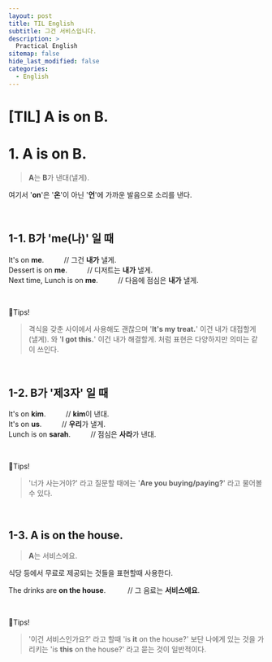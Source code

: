 ```yaml
---
layout: post
title: TIL English
subtitle: 그건 서비스입니다.
description: >
  Practical English
sitemap: false
hide_last_modified: false
categories:
  - English
---
```


# [TIL] A is on B.

# 1. A is on B.

> **A**는 **B**가 낸대(낼게).

여기서 '**on**'은 '**온**'이 아닌 '**언**'에 가까운 발음으로 소리를 낸다.

<br>

## 1-1. B가 'me(나)' 일 때
It's on **me**. &nbsp;&nbsp;&nbsp;&nbsp;&nbsp;&nbsp;&nbsp;&nbsp;&nbsp;//  그건 **내가** 낼게. <br>
Dessert is on **me**. &nbsp;&nbsp;&nbsp;&nbsp;&nbsp;&nbsp;&nbsp;&nbsp;&nbsp;// 디저트는 **내가** 낼게. <br>
Next time, Lunch is on **me**. &nbsp;&nbsp;&nbsp;&nbsp;&nbsp;&nbsp;&nbsp;&nbsp;&nbsp;// 다음에 점심은 **내가** 낼게. <br>

<br>

📌Tips!
> 격식을 갖춘 사이에서 사용해도 괜찮으며 '**It's my treat.**' 이건 내가 대접할게 (낼게). 와 '**I got this.**' 이건 내가 해결할게. 처럼 표현은 다양하지만 의미는 같이 쓰인다.

<br>

## 1-2. B가 '제3자' 일 때
It's on **kim**. &nbsp;&nbsp;&nbsp;&nbsp;&nbsp;&nbsp;&nbsp;&nbsp;&nbsp;// **kim**이 낸대. <br>
It's on **us**. &nbsp;&nbsp;&nbsp;&nbsp;&nbsp;&nbsp;&nbsp;&nbsp;&nbsp;// **우리**가 낼게. <br>
Lunch is on **sarah**. &nbsp;&nbsp;&nbsp;&nbsp;&nbsp;&nbsp;&nbsp;&nbsp;&nbsp;// 점심은 **사라**가 낸대. <br>

<br>

📌Tips!
> '너가 사는거야?' 라고 질문할 때에는 '**Are you buying/paying?**' 라고 물어볼 수 있다.

<br>

## 1-3. A is on the house.
> **A**는 서비스에요.

식당 등에서 무료로 제공되는 것들을 표현할때 사용한다.

The drinks are **on the house**. &nbsp;&nbsp;&nbsp;&nbsp;&nbsp;&nbsp;&nbsp;&nbsp;&nbsp; // 그 음료는 **서비스에요**.

<br>

📌Tips!
> '이건 서비스인가요?' 라고 할때 'is **it** on the house?' 보단 나에게 있는 것을 가리키는 'is **this** on the house?' 라고 묻는 것이 일반적이다.
